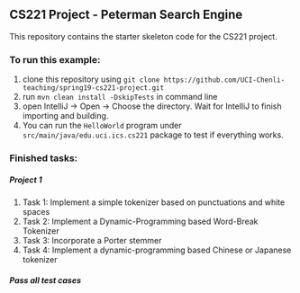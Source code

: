 ## CS221 Project - Peterman Search Engine

This repository contains the starter skeleton code for the CS221 project.

### To run this example:
1. clone this repository using `git clone https://github.com/UCI-Chenli-teaching/spring19-cs221-project.git`
1. run `mvn clean install -DskipTests` in command line
1. open IntelliJ -> Open -> Choose the directory. Wait for IntelliJ to finish importing and building.
1. You can run the `HelloWorld` program under `src/main/java/edu.uci.ics.cs221` package to test if everything works.

### Finished tasks:
##### Project 1
1. Task 1: Implement a simple tokenizer based on punctuations and white spaces
1. Task 2: Implement a Dynamic-Programming based Word-Break Tokenizer
1. Task 3: Incorporate a Porter stemmer
1. Task 4: Implement a dynamic-programming based Chinese or Japanese tokenizer
##### Pass all test cases
